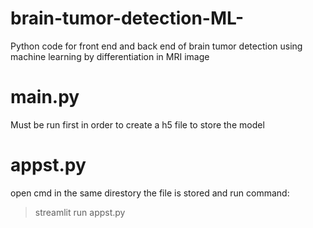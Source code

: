 # brain-tumor-detection-ML-
Python code for front end and back end of brain tumor detection using machine learning by differentiation in MRI image



# main.py
Must be run first in order to create a h5 file to store the model


# appst.py
open cmd in the same direstory the file is stored and run command:
>streamlit run appst.py
